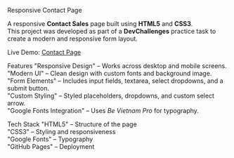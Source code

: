 Responsive Contact Page

A responsive **Contact Sales** page built using **HTML5** and **CSS3**.  
This project was developed as part of a **DevChallenges** practice task to create a modern and responsive form layout.  

 Live Demo: [Contact Page](https://srikanth-dhanunjay.github.io/devchallenges-contactpage/)



Features
 "Responsive Design" – Works across desktop and mobile screens.  
 "Modern UI" – Clean design with custom fonts and background image.  
 "Form Elements" – Includes input fields, textarea, select dropdowns, and a submit button.  
 "Custom Styling" – Styled placeholders, dropdowns, and custom select arrow.  
 "Google Fonts Integration" – Uses *Be Vietnam Pro* for typography.  



Tech Stack
 "HTML5" – Structure of the page  
 "CSS3" – Styling and responsiveness  
 "Google Fonts" – Typography  
 "GitHub Pages" – Deployment  



